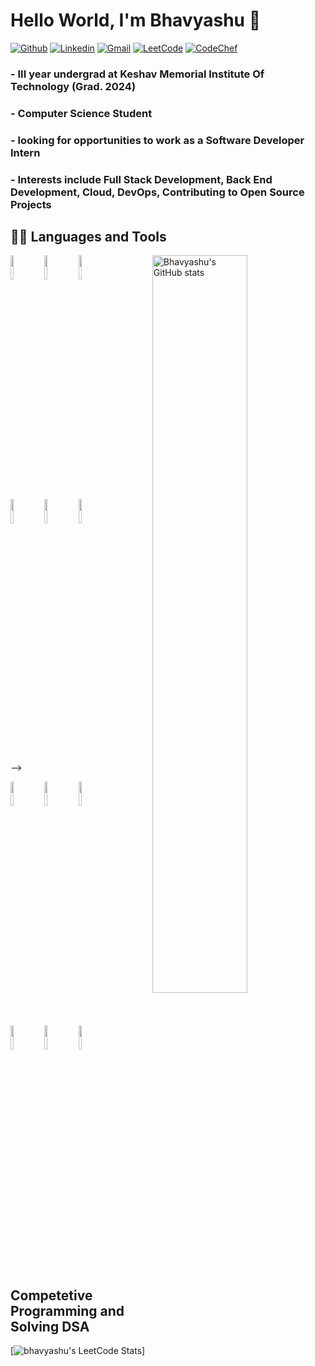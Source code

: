 # Hello World, I'm Bhavyashu 👋

[![Github](https://img.shields.io/badge/-Github-000?style=flat&logo=Github&logoColor=white)](https://github.com/Bhavyashu)
[![Linkedin](https://img.shields.io/badge/-LinkedIn-blue?style=flat&logo=Linkedin&logoColor=white)](https://www.linkedin.com/in/bhavyashu/)
[![Gmail](https://img.shields.io/badge/-Gmail-c14438?style=flat&logo=Gmail&logoColor=white)](mailto:the.bhavyashu@gmail.com)
[![LeetCode](https://img.shields.io/badge/-leetcode-black?style=flat&logo=leetcode&logocolor=#fff)](https://leetcode.com/bhavyashu/)
[![CodeChef](https://img.shields.io/badge/CodeChef-%23964B00.svg?style=flat&logo=CodeChef&logoColor=white)](https://www.codechef.com/users/bhavyashu)


<!-- <img width="55%" align="right" alt="Github" src="[https://raw.githubusercontent.com/onimur/.github/master/.resources/git-header.svg](https://img.freepik.com/free-vector/programmer-work-with-working-day-symbols-flat-illustration_1284-60322.jpg?w=1060&t=st=1661627876~exp=1661628476~hmac=62071dc36483ec67aba8b9e801bf89aa5ddefd93f647b9fd3acdc8753c27445a)" /> -->

### - III year undergrad at Keshav Memorial Institute Of Technology (Grad. 2024)
### - Computer Science Student
### - looking for opportunities to work as a Software Developer Intern
### - Interests include Full Stack Development, Back End Development, Cloud, DevOps, Contributing to Open Source Projects  

## 👨‍💻 Languages and Tools
<p>
  <img width="55%" align="right" alt="Bhavyashu's GitHub stats" src="https://github-readme-stats.vercel.app/api?username=Bhavyashu&count_private=true&show_icons=true&theme=tokyonight" />

 
  <code><img width="10%" src="https://www.vectorlogo.zone/logos/java/java-ar21.svg"></code>
  <code><img width="10%" src="https://www.vectorlogo.zone/logos/javascript/javascript-ar21.svg"></code>
  <code><img width="10%" src="https://www.vectorlogo.zone/logos/python/python-ar21.svg"></code>
  <br />
  <code><img width="10%" src="https://www.vectorlogo.zone/logos/reactjs/reactjs-ar21.svg"></code>
  <code><img width="10%" src="https://www.vectorlogo.zone/logos/mysql/mysql-ar21.svg"></code>
  <code><img width="10%" src="https://www.vectorlogo.zone/logos/graphql/graphql-ar21.svg"></code>
  
  <br />
<!--   <code><img width="10%" src="https://www.vectorlogo.zone/logos/postgresql/postgresql-ar21.svg"></code>
   <code><img width="10%" src="https://www.vectorlogo.zone/logos/dotnet/dotnet-ar21.svg"></code>
  <code><img width="10%" src="https://www.vectorlogo.zone/logos/typescriptlang/typescriptlang-ar21.svg"></code>
  <code><img width="10%" src="https://www.vectorlogo.zone/logos/hasuraio/hasuraio-ar21.svg"></code>
  <code><img width="10%" src="https://www.vectorlogo.zone/logos/travis-ci/travis-ci-ar21.svg"></code>
  <code><img width="10%" src="https://www.vectorlogo.zone/logos/circleci/circleci-ar21.svg"></code>
  <br /> --> -->
  
  <code><img width="10%" src="https://www.vectorlogo.zone/logos/getpostman/getpostman-ar21.svg"></code>
  <code><img width="10%" src="https://www.vectorlogo.zone/logos/git-scm/git-scm-ar21.svg"></code>
  <code><img width="10%" src="https://www.vectorlogo.zone/logos/github/github-ar21.svg"></code>
  <br />
  <code><img width="10%" src="https://www.vectorlogo.zone/logos/docker/docker-ar21.svg"></code>
  <code><img width="10%" src="https://www.vectorlogo.zone/logos/netlify/netlify-ar21.svg"></code>
  <code><img width="10%" src="https://www.vectorlogo.zone/logos/heroku/heroku-ar21.svg"></code>

</p>

## Competetive Programming and Solving DSA

[![bhavyashu's LeetCode Stats](https://leetcode-stats.vercel.app/api?username=bhavyashu&theme=dark)]
<!-- (https://github.com/JeremyTsaii/leetcode-stats) -->

<!-- ## 👀 Active Repo

[![ReadMe Card](https://github-readme-stats.vercel.app/api/pin/?username=JeremyTsaii&repo=hyperplanner&show_owner=true)](https://github.com/JeremyTsaii/hyperplanner)

![Banner](https://user-images.githubusercontent.com/44514622/105098661-43c04880-5a5f-11eb-833f-c545aa39a037.PNG)

[![ReadMe Card](https://github-readme-stats.vercel.app/api/pin/?username=JeremyTsaii&repo=leetcode-stats&show_owner=true)](https://github.com/JeremyTsaii/leetcode-stats)

[![jetsai's LeetCode Stats](https://leetcode-stats.vercel.app/api?username=jetsai&theme=Dark)](https://github.com/JeremyTsaii/leetcode-stats)
 -->
